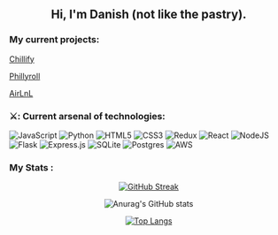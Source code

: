 
<div id="header" align="center">
<h2> Hi, I'm Danish (not like the pastry). </h2>
</div>

### My current projects:
<div>
  
  [Chillify](https://chillify-dd7x.onrender.com)

  [Phillyroll](https://phillyroll.onrender.com)

  [AirLnL](https://airlnl.onrender.com)
  
</div>

### ⚔️: Current arsenal of technologies:
<div>

  ![JavaScript](https://img.shields.io/badge/javascript-%23323330.svg?style=for-the-badge&logo=javascript&logoColor=%23F7DF1E)
  ![Python](https://img.shields.io/badge/python-3670A0?style=for-the-badge&logo=python&logoColor=ffdd54)
  ![HTML5](https://img.shields.io/badge/html5-%23E34F26.svg?style=for-the-badge&logo=html5&logoColor=white)
  ![CSS3](https://img.shields.io/badge/css3-%231572B6.svg?style=for-the-badge&logo=css3&logoColor=white)
  ![Redux](https://img.shields.io/badge/redux-%23593d88.svg?style=for-the-badge&logo=redux&logoColor=white)
  ![React](https://img.shields.io/badge/react-%2320232a.svg?style=for-the-badge&logo=react&logoColor=%2361DAFB)
  ![NodeJS](https://img.shields.io/badge/node.js-6DA55F?style=for-the-badge&logo=node.js&logoColor=white)
  ![Flask](https://img.shields.io/badge/flask-%23000.svg?style=for-the-badge&logo=flask&logoColor=white)
  ![Express.js](https://img.shields.io/badge/express.js-%23404d59.svg?style=for-the-badge&logo=express&logoColor=%2361DAFB)
  ![SQLite](https://img.shields.io/badge/sqlite-%2307405e.svg?style=for-the-badge&logo=sqlite&logoColor=white)
  ![Postgres](https://img.shields.io/badge/postgres-%23316192.svg?style=for-the-badge&logo=postgresql&logoColor=white)
  ![AWS](https://img.shields.io/badge/AWS-%23FF9900.svg?style=for-the-badge&logo=amazon-aws&logoColor=white)
  
</div>

<!--
**danishprasla/danishprasla** is a ✨ _special_ ✨ repository because its `README.md` (this file) appears on your GitHub profile.

Here are some ideas to get you started:

- 🔭 I’m currently working on ...
- 🌱 I’m currently learning ...
- 👯 I’m looking to collaborate on ...
- 🤔 I’m looking for help with ...
- 💬 Ask me about ...
- 📫 How to reach me: ...
- 😄 Pronouns: ...
- ⚡ Fun fact: ...

[![GitHub Streak](http://github-readme-streak-stats.herokuapp.com?user=danishprasla&theme=radical)](https://git.io/streak-stats)

![Anurag's GitHub stats](https://github-readme-stats.vercel.app/api?username=danishprasla&show_icons=true&theme=radical)

[![Top Langs](https://github-readme-stats.vercel.app/api/top-langs/?username=anuraghazra&layout=donut&theme=radical)](https://github.com/anuraghazra/github-readme-stats)

-->


### My Stats :
<div align="center">

[![GitHub Streak](http://github-readme-streak-stats.herokuapp.com?user=danishprasla&theme=radical)](https://git.io/streak-stats)

![Anurag's GitHub stats](https://github-readme-stats.vercel.app/api?username=danishprasla&show_icons=true&theme=radical)

[![Top Langs](https://github-readme-stats.vercel.app/api/top-langs/?username=anuraghazra&layout=donut&theme=radical)](https://github.com/anuraghazra/github-readme-stats)
</div>


